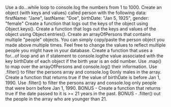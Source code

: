 Use a do...while loop to console.log the numbers from 1 to 1000.
Create an object (with keys and values) called person with the following data:
firstName: "Jane",
lastName: "Doe",
birthDate: "Jan 5, 1925",
gender: "female"
Create a function that logs out the keys of the object using Object.keys().
Create a function that logs out the keys and values of the object using Object.entries().
Create an arrayOfPersons that contains multiple "people" objects. You can simply copy/paste the person object you made above multiple times. Feel free to change the values to reflect multiple people you might have in your database.
Create a function that uses a for...of loop and an if statement to console.logthe value associated with the key birthDate of each object if the birth year is an odd number.
Use .map() to map over the arrayOfPersons and console.log() their information.
Use .filter() to filter the persons array and console.log 0only males in the array.
Create a function that returns true if the value of birthDate is before Jan 1, 1990.
Use .filter() to filter the persons array and console.log only people that were born before Jan 1, 1990.
BONUS - Create a function that returns true if the date passed to it is >= 21 years in the past.
BONUS - .filter() out the people in the array who are younger than 21.